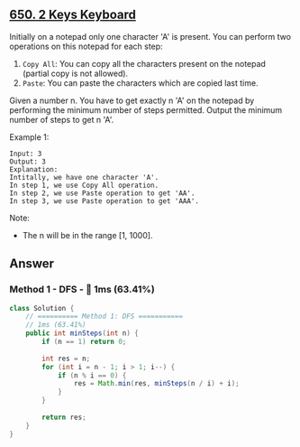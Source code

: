 ## [650. 2 Keys Keyboard](https://leetcode.com/problems/2-keys-keyboard/)

Initially on a notepad only one character 'A' is present. You can perform two operations on this notepad for each step:

1. `Copy All`: You can copy all the characters present on the notepad (partial copy is not allowed).
1. `Paste`: You can paste the characters which are copied last time.
 
Given a number n. You have to get exactly n 'A' on the notepad by performing the minimum number of steps permitted. Output the minimum number of steps to get n 'A'.

Example 1:
```
Input: 3
Output: 3
Explanation:
Intitally, we have one character 'A'.
In step 1, we use Copy All operation.
In step 2, we use Paste operation to get 'AA'.
In step 3, we use Paste operation to get 'AAA'.
``` 

Note:

- The n will be in the range [1, 1000].

## Answer
### Method 1 - DFS - :rabbit: 1ms (63.41%)
```java
class Solution {
    // ========== Method 1: DFS ===========
    // 1ms (63.41%)
    public int minSteps(int n) {
        if (n == 1) return 0;
        
        int res = n;
        for (int i = n - 1; i > 1; i--) {
            if (n % i == 0) {
                res = Math.min(res, minSteps(n / i) + i);
            }
        }
        
        return res;
    }
}
```
